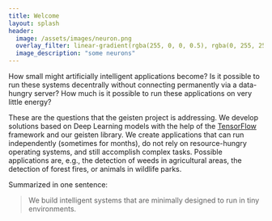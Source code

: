 ```yaml
---
title: Welcome
layout: splash
header:
  image: /assets/images/neuron.png
  overlay_filter: linear-gradient(rgba(255, 0, 0, 0.5), rgba(0, 255, 255, 0.5))
  image_description: "some neurons"
---
```


How small might artificially intelligent applications become? Is it possible to run these systems decentrally without connecting permanently via a data-hungry server? How much is it possible to run these applications on very little energy? 

These are the questions that the geisten project is addressing. We develop solutions based on Deep Learning models with the help of the [TensorFlow](https://www.tensorflow.org) framework and our geisten library. We create applications that can run independently (sometimes for months), do not rely on resource-hungry operating systems, and still accomplish complex tasks. Possible applications are, e.g., the detection of weeds in agricultural areas, the detection of forest fires, or animals in wildlife parks.

Summarized in one sentence: 

> We build intelligent systems that are minimally designed to run in tiny environments.


